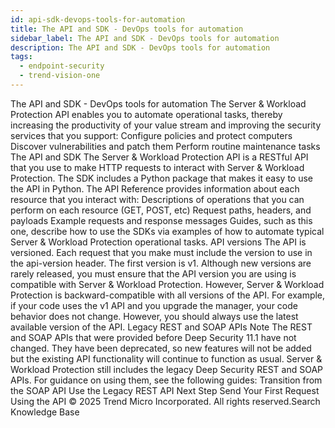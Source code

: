```yaml
---
id: api-sdk-devops-tools-for-automation
title: The API and SDK - DevOps tools for automation
sidebar_label: The API and SDK - DevOps tools for automation
description: The API and SDK - DevOps tools for automation
tags:
  - endpoint-security
  - trend-vision-one
---
```


 The API and SDK - DevOps tools for automation The Server & Workload Protection API enables you to automate operational tasks, thereby increasing the productivity of your value stream and improving the security services that you support: Configure policies and protect computers Discover vulnerabilities and patch them Perform routine maintenance tasks The API and SDK The Server & Workload Protection API is a RESTful API that you use to make HTTP requests to interact with Server & Workload Protection. The SDK includes a Python package that makes it easy to use the API in Python. The API Reference provides information about each resource that you interact with: Descriptions of operations that you can perform on each resource (GET, POST, etc) Request paths, headers, and payloads Example requests and response messages Guides, such as this one, describe how to use the SDKs via examples of how to automate typical Server & Workload Protection operational tasks. API versions The API is versioned. Each request that you make must include the version to use in the api-version header. The first version is v1. Although new versions are rarely released, you must ensure that the API version you are using is compatible with Server & Workload Protection. However, Server & Workload Protection is backward-compatible with all versions of the API. For example, if your code uses the v1 API and you upgrade the manager, your code behavior does not change. However, you should always use the latest available version of the API. Legacy REST and SOAP APIs Note The REST and SOAP APIs that were provided before Deep Security 11.1 have not changed. They have been deprecated, so new features will not be added but the existing API functionality will continue to function as usual. Server & Workload Protection still includes the legacy Deep Security REST and SOAP APIs. For guidance on using them, see the following guides: Transition from the SOAP API Use the Legacy REST API Next Step Send Your First Request Using the API © 2025 Trend Micro Incorporated. All rights reserved.Search Knowledge Base